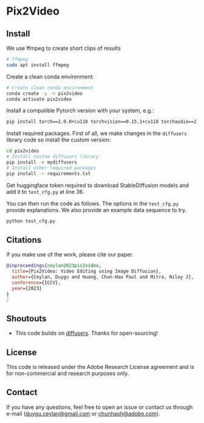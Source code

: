 # Pix2Video

## Install

We use ffmpeg to create short clips of results
```bash
# ffmpeg
sudo apt install ffmpeg
```

Create a clean conda environment:
```bash
# Create clean conda environment
conda create -y -n pix2video
conda activate pix2video
```

Install a compatible Pytorch version with your system, e.g.:
```bash
pip install torch==2.0.0+cu118 torchvision==0.15.1+cu118 torchaudio==2.0.1 --index-url https://download.pytorch.org/whl/cu118
```

Install required packages. First of all, we make changes in the `diffusers` library code so install the custom version:
```bash
cd pix2video
# Install custom diffusers library
pip install -e mydiffusers
# Install other required packages
pip install -r requirements.txt
```

Get huggingface token required to download StableDiffusion models and add it to `test_cfg.py` at line 36.

You can then run the code as follows. The options in the `test_cfg.py` provide explanations. We also provide an example data sequence to try.

```bash
python test_cfg.py
```

## Citations

If you make use of the work, please cite our paper.

```bibtex
@inproceedings{ceylan2023pix2video,
  title={Pix2Video: Video Editing using Image Diffusion},
  author={Ceylan, Duygu and Huang, Chun-Hao Paul and Mitra, Niloy J},
  conference={ICCV},
  year={2023}
}
}
```

## Shoutouts

- This code builds on [diffusers](https://github.com/huggingface/diffusers). Thanks for open-sourcing!

## License
This code is released under the Adobe Research License agreement and is for non-commercial and research purposes only.

## Contact

If you have any questions, feel free to open an issue or contact us through e-mail (duygu.ceylan@gmail.com or chunhaoh@adobe.com).

